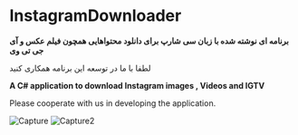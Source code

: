 # InstagramDownloader
**برنامه ای نوشته شده با زبان سی شارپ برای دانلود محتواهایی همچون فیلم عکس و آی جی تی وی**

لطفا با ما در توسعه این برنامه همکاری کنید


**A C# application to download Instagram images , Videos and IGTV**

Please cooperate with us in developing the application.





![Capture](https://user-images.githubusercontent.com/77751863/105541281-c588ce00-5d0c-11eb-9909-e6ffbe74f63c.PNG)
![Capture2](https://user-images.githubusercontent.com/77751863/105541411-f9fc8a00-5d0c-11eb-812b-8591c985afcb.PNG)
